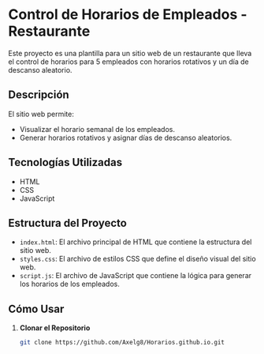# Control de Horarios de Empleados - Restaurante

Este proyecto es una plantilla para un sitio web de un restaurante que lleva el control de horarios para 5 empleados con horarios rotativos y un día de descanso aleatorio.

## Descripción

El sitio web permite:
- Visualizar el horario semanal de los empleados.
- Generar horarios rotativos y asignar días de descanso aleatorios.

## Tecnologías Utilizadas

- HTML
- CSS
- JavaScript

## Estructura del Proyecto

- `index.html`: El archivo principal de HTML que contiene la estructura del sitio web.
- `styles.css`: El archivo de estilos CSS que define el diseño visual del sitio web.
- `script.js`: El archivo de JavaScript que contiene la lógica para generar los horarios de los empleados.

## Cómo Usar

1. **Clonar el Repositorio**

   ```bash
   git clone https://github.com/Axelg8/Horarios.github.io.git
